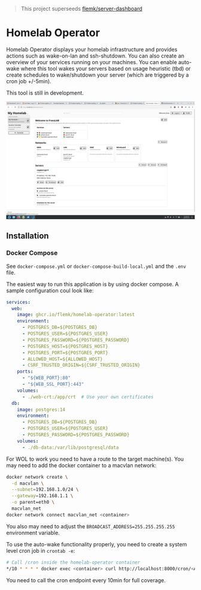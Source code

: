 > This project superseeds [flemk/server-dashboard](https://github.com/flemk/server-dashboard)

# Homelab Operator
Homelab Operator displays your homelab infrastructure and provides actions such as wake-on-lan and ssh-shutdown. You can also create an overview of your services running on your machines. You can enable auto-wake where this tool wakes your servers based on usage heuristic (tbd) or create schedules to wake/shutdown your server (which are triggered by a cron job +/-5min).

This tool is still in development.

![Dashboard](./src/img/dashboard.png)

## Installation
### Docker Compose
See `docker-compose.yml` or `docker-compose-build-local.yml` and the `.env` file.

The easiest way to run this application is by using docker compose. A sample configuration coul look like:

```yaml
services:
  web:
    image: ghcr.io/flemk/homelab-operator:latest
    environment:
      - POSTGRES_DB=${POSTGRES_DB}
      - POSTGRES_USER=${POSTGRES_USER}
      - POSTGRES_PASSWORD=${POSTGRES_PASSWORD}
      - POSTGRES_HOST=${POSTGRES_HOST}
      - POSTGRES_PORT=${POSTGRES_PORT}
      - ALLOWED_HOST=${ALLOWED_HOST}
      - CSRF_TRUSTED_ORIGIN=${CSRF_TRUSTED_ORIGIN}
    ports:
      - "${WEB_PORT}:80"
      - "${WEB_SSL_PORT}:443"
    volumes:
      - ./web-crt:/app/crt  # Use your own certificates
  db:
    image: postgres:14
    environment:
      - POSTGRES_DB=${POSTGRES_DB}
      - POSTGRES_USER=${POSTGRES_USER}
      - POSTGRES_PASSWORD=${POSTGRES_PASSWORD}
    volumes:
      - ./db-data:/var/lib/postgresql/data
```

For WOL to work you need to have a route to the target machine(s). You may need to add the docker container to a macvlan network:
```bash
docker network create \
  -d macvlan \
  --subnet=192.168.1.0/24 \
  --gateway=192.168.1.1 \
  -o parent=eth0 \
  macvlan_net
docker network connect macvlan_net <container>
```
You also may need to adjust the `BROADCAST_ADDRESS=255.255.255.255` environment variable.

To use the auto-wake functionality properly, you need to create a system level cron job in `crontab -e`:
```bash
# Call /cron inside the homelab-operator container
*/10 * * * * docker exec <container> curl http://localhost:8000/cron/<API_KEY>/
```
You need to call the cron endpoint every 10min for full coverage.